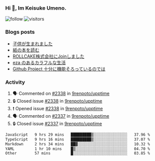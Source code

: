 ### Hi 👋, Im Keisuke Umeno.

<!--
**9renpoto/9renpoto** is a ✨ _special_ ✨ repository because its `README.md` (this file) appears on your GitHub profile.

Here are some ideas to get you started:

- 🔭 I’m currently working on ...
- 🌱 I’m currently learning ...
- 👯 I’m looking to collaborate on ...
- 🤔 I’m looking for help with ...
- 💬 Ask me about ...
- 📫 How to reach me: ...
- 😄 Pronouns: ...
- ⚡ Fun fact: ...
-->

![follow](https://img.shields.io/github/followers/9renpoto?label=Follow&style=social)
![visitors](https://komarev.com/ghpvc/?username=9renpoto&label=Profile%20views&color=0e75b6&style=flat)

### Blogs posts

<!-- BLOG-POST-LIST:START -->
- [子供が生まれました](https://9renpoto.win/entry/2024/04/18/hello-world)
- [紙の本を読む](https://9renpoto.win/entry/2024/02/25/reading-papar-book)
- [ROLLCAKE株式会社にJoinしました](https://9renpoto.win/entry/2024/02/11/join)
- [eza のあるカラフルな生活](https://9renpoto.win/entry/2024/02/01/eza)
- [Github Project 十分に機能そろっているのでは](https://9renpoto.win/entry/2024/01/14/gh-projects)
<!-- BLOG-POST-LIST:END -->

### Activity

<!--START_SECTION:activity-->
1. 🗣 Commented on [#2338](https://github.com/9renpoto/upptime/issues/2338#issuecomment-2118690089) in [9renpoto/upptime](https://github.com/9renpoto/upptime)
2. 🔒 Closed issue [#2338](https://github.com/9renpoto/upptime/issues/2338) in [9renpoto/upptime](https://github.com/9renpoto/upptime)
3. ❗ Opened issue [#2338](https://github.com/9renpoto/upptime/issues/2338) in [9renpoto/upptime](https://github.com/9renpoto/upptime)
4. 🗣 Commented on [#2337](https://github.com/9renpoto/upptime/issues/2337#issuecomment-2118621408) in [9renpoto/upptime](https://github.com/9renpoto/upptime)
5. 🔒 Closed issue [#2337](https://github.com/9renpoto/upptime/issues/2337) in [9renpoto/upptime](https://github.com/9renpoto/upptime)
<!--END_SECTION:activity-->

<!--START_SECTION:waka-->

```txt
JavaScript   9 hrs 29 mins   █████████▒░░░░░░░░░░░░░░░   37.96 %
TypeScript   9 hrs 16 mins   █████████▒░░░░░░░░░░░░░░░   37.07 %
Markdown     2 hrs 34 mins   ██▓░░░░░░░░░░░░░░░░░░░░░░   10.32 %
YAML         1 hr 10 mins    █▒░░░░░░░░░░░░░░░░░░░░░░░   04.70 %
Other        57 mins         █░░░░░░░░░░░░░░░░░░░░░░░░   03.85 %
```

<!--END_SECTION:waka-->
